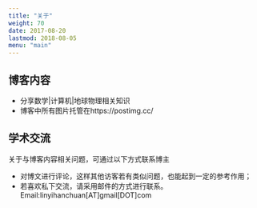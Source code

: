 ```yaml
---
title: "关于"
weight: 70
date: 2017-08-20
lastmod: 2018-08-05
menu: "main"
---
```


## 博客内容
- 分享数学|计算机|地球物理相关知识
- 博客中所有图片托管在https://postimg.cc/




## 学术交流
关于与博客内容相关问题，可通过以下方式联系博主

- 对博文进行评论，这样其他访客若有类似问题，也能起到一定的参考作用；
- 若喜欢私下交流，请采用邮件的方式进行联系。Email:linyihanchuan[AT]gmail[DOT]com







<!-- <script type='text/javascript' id='clustrmaps' src='//cdn.clustrmaps.com/map_v2.js?cl=e0afaf&w=300&t=tt&d=H8EM4dB94q4C9oF5aWK5Moe1Rr7B2U0qk-clOMxJCXo&co=ffffff&ct=808080&cmo=3acc3a&cmn=ff5353'></script> -->
